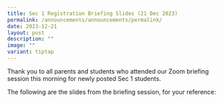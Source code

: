 ```yaml
---
title: Sec 1 Registration Briefing Slides (21 Dec 2023)
permalink: /announcements/announcements/permalink/
date: 2023-12-21
layout: post
description: ""
image: ""
variant: tiptap
---
```

<p>Thank you to all parents and students who attended our Zoom briefing session this morning for newly posted Sec 1 students.</p><p>The following are the slides from the briefing session, for your reference:</p><p></p><p></p><p></p>